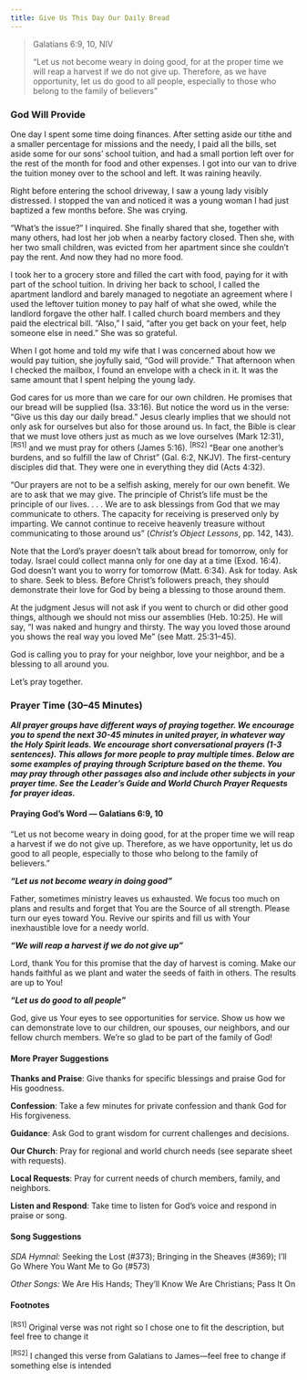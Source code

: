 ```yaml
---
title: Give Us This Day Our Daily Bread
---
```


> <p>Galatians 6:9, 10, NIV</p>
> “Let us not become weary in doing good, for at the proper time we will reap a harvest if we do not give up. Therefore, as we have opportunity, let us do good to all people, especially to those who belong to the family of believers”

### God Will Provide

One day I spent some time doing finances. After setting aside our tithe and a smaller percentage for missions and the needy, I paid all the bills, set aside some for our sons’ school tuition, and had a small portion left over for the rest of the month for food and other expenses. I got into our van to drive the tuition money over to the school and left. It was raining heavily.

Right before entering the school driveway, I saw a young lady visibly distressed. I stopped the van and noticed it was a young woman I had just baptized a few months before. She was crying.

“What’s the issue?” I inquired. She finally shared that she, together with many others, had lost her job when a nearby factory closed. Then she, with her two small children, was evicted from her apartment since she couldn’t pay the rent. And now they had no more food.

I took her to a grocery store and filled the cart with food, paying for it with part of the school tuition. In driving her back to school, I called the apartment landlord and barely managed to negotiate an agreement where I used the leftover tuition money to pay half of what she owed, while the landlord forgave the other half. I called church board members and they paid the electrical bill. “Also,” I said, “after you get back on your feet, help someone else in need.” She was so grateful.

When I got home and told my wife that I was concerned about how we would pay tuition, she joyfully said, “God will provide.” That afternoon when I checked the mailbox, I found an envelope with a check in it. It was the same amount that I spent helping the young lady.

God cares for us more than we care for our own children. He promises that our bread will be supplied (Isa. 33:16). But notice the word us in the verse: “Give us this day our daily bread.” Jesus clearly implies that we should not only ask for ourselves but also for those around us. In fact, the Bible is clear that we must love others just as much as we love ourselves (Mark 12:31), <sup>[RS1]</sup> and we must pray for others (James 5:16). <sup>[RS2]</sup> “Bear one another’s burdens, and so fulfill the law of Christ” (Gal. 6:2, NKJV). The first-century disciples did that. They were one in everything they did (Acts 4:32).

“Our prayers are not to be a selfish asking, merely for our own benefit. We are to ask that we may give. The principle of Christ’s life must be the principle of our lives. . . . We are to ask blessings from God that we may communicate to others. The capacity for receiving is preserved only by imparting. We cannot continue to receive heavenly treasure without communicating to those around us” (_Christ’s Object Lessons_, pp. 142, 143).

Note that the Lord’s prayer doesn’t talk about bread for tomorrow, only for today. Israel could collect manna only for one day at a time (Exod. 16:4). God doesn’t want you to worry for tomorrow (Matt. 6:34). Ask for today. Ask to share. Seek to bless. Before Christ’s followers preach, they should demonstrate their love for God by being a blessing to those around them.

At the judgment Jesus will not ask if you went to church or did other good things, although we should not miss our assemblies (Heb. 10:25). He will say, “I was naked and hungry and thirsty. The way you loved those around you shows the real way you loved Me” (see Matt. 25:31–45).

God is calling you to pray for your neighbor, love your neighbor, and be a blessing to all around you.

Let’s pray together.

### Prayer Time (30–45 Minutes)

_**All prayer groups have different ways of praying together. We encourage you to spend the next 30-45 minutes in united prayer, in whatever way the Holy Spirit leads. We encourage short conversational prayers (1-3 sentences). This allows for more people to pray multiple times. Below are some examples of praying through Scripture based on the theme. You may pray through other passages also and include other subjects in your prayer time. See the Leader’s Guide and World Church Prayer Requests for prayer ideas.**_

#### Praying God’s Word — Galatians 6:9, 10

“Let us not become weary in doing good, for at the proper time we will reap a harvest if we do not give up. Therefore, as we have opportunity, let us do good to all people, especially to those who belong to the family of believers.”

**_“Let us not become weary in doing good”_**

Father, sometimes ministry leaves us exhausted. We focus too much on plans and results and forget that You are the Source of all strength. Please turn our eyes toward You. Revive our spirits and fill us with Your inexhaustible love for a needy world.

**_“We will reap a harvest if we do not give up”_**

Lord, thank You for this promise that the day of harvest is coming. Make our hands faithful as we plant and water the seeds of faith in others. The results are up to You!

**_“Let us do good to all people”_**

God, give us Your eyes to see opportunities for service. Show us how we can demonstrate love to our children, our spouses, our neighbors, and our fellow church members. We’re so glad to be part of the family of God!

#### More Prayer Suggestions

**Thanks and Praise**: Give thanks for specific blessings and praise God for His goodness.

**Confession**: Take a few minutes for private confession and thank God for His forgiveness.

**Guidance**: Ask God to grant wisdom for current challenges and decisions.

**Our Church**: Pray for regional and world church needs (see separate sheet with requests).

**Local Requests**: Pray for current needs of church members, family, and neighbors.

**Listen and Respond**: Take time to listen for God’s voice and respond in praise or song.

#### Song Suggestions

_SDA Hymnal:_ Seeking the Lost (#373); Bringing in the Sheaves (#369); I’ll Go Where You Want Me to Go (#573)

_Other Songs:_ We Are His Hands; They’ll Know We Are Christians; Pass It On

#### Footnotes

<sup>[RS1]</sup> Original verse was not right so I chose one to fit the description, but feel free to change it

<sup>[RS2]</sup>  I changed this verse from Galatians to James—feel free to change if something else is intended